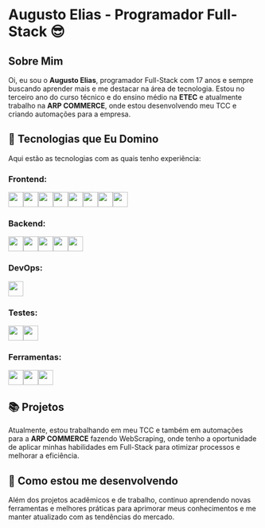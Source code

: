 # Augusto Elias - Programador Full-Stack 😎

## Sobre Mim

Oi, eu sou o **Augusto Elias**, programador Full-Stack com 17 anos e sempre buscando aprender mais e me destacar na área de tecnologia. Estou no terceiro ano do curso técnico e do ensino médio na **ETEC** e atualmente trabalho na **ARP COMMERCE**, onde estou desenvolvendo meu TCC e criando automações para a empresa.

## 🚀 Tecnologias que Eu Domino

Aqui estão as tecnologias com as quais tenho experiência:

### Frontend:
<img width="30" src="https://cdn.jsdelivr.net/gh/devicons/devicon@latest/icons/html5/html5-original-wordmark.svg" /><img width="30" src="https://cdn.jsdelivr.net/gh/devicons/devicon@latest/icons/css3/css3-original-wordmark.svg" /><img width="30" src="https://cdn.jsdelivr.net/gh/devicons/devicon@latest/icons/javascript/javascript-original.svg" /><img width="30" src="https://cdn.jsdelivr.net/gh/devicons/devicon@latest/icons/tailwindcss/tailwindcss-original.svg" /><img width="30" src="https://cdn.jsdelivr.net/gh/devicons/devicon@latest/icons/sass/sass-original.svg" /><img width="30" src="https://cdn.jsdelivr.net/gh/devicons/devicon@latest/icons/vitejs/vitejs-original.svg" /><img width="30" src="https://cdn.jsdelivr.net/gh/devicons/devicon@latest/icons/react/react-original.svg" /><img width="30" src="https://cdn.jsdelivr.net/gh/devicons/devicon@latest/icons/nextjs/nextjs-original.svg" />

### Backend:
<img width="30" src="https://cdn.jsdelivr.net/gh/devicons/devicon@latest/icons/python/python-original.svg" /><img width="30" src="https://cdn.jsdelivr.net/gh/devicons/devicon@latest/icons/fastapi/fastapi-original.svg" /><img width="30" src="https://cdn.jsdelivr.net/gh/devicons/devicon@latest/icons/postgresql/postgresql-original-wordmark.svg" /><img width="30" src="https://cdn.jsdelivr.net/gh/devicons/devicon@latest/icons/mysql/mysql-original-wordmark.svg" /><img width="30" src="https://cdn.jsdelivr.net/gh/devicons/devicon@latest/icons/mongodb/mongodb-original-wordmark.svg" />

### DevOps:
<img width="30" src="https://cdn.jsdelivr.net/gh/devicons/devicon@latest/icons/docker/docker-original.svg" />

### Testes:
<img width="30" src="https://cdn.jsdelivr.net/gh/devicons/devicon@latest/icons/jest/jest-plain.svg" /><img width="30" src="https://cdn.jsdelivr.net/gh/devicons/devicon@latest/icons/selenium/selenium-original.svg" />

### Ferramentas:
<img width="30" src="https://cdn.jsdelivr.net/gh/devicons/devicon@latest/icons/visualstudio/visualstudio-plain.svg" /><img width="30" src="https://cdn.jsdelivr.net/gh/devicons/devicon@latest/icons/postman/postman-plain.svg" /><img width="30" src="https://cdn.jsdelivr.net/gh/devicons/devicon@latest/icons/androidstudio/androidstudio-original.svg" />

## 📚 Projetos

Atualmente, estou trabalhando em meu TCC e também em automações para a **ARP COMMERCE** fazendo WebScraping, onde tenho a oportunidade de aplicar minhas habilidades em Full-Stack para otimizar processos e melhorar a eficiência.

## 🌱 Como estou me desenvolvendo

Além dos projetos acadêmicos e de trabalho, continuo aprendendo novas ferramentas e melhores práticas para aprimorar meus conhecimentos e me manter atualizado com as tendências do mercado.
